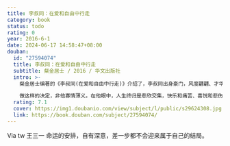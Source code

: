 ```yaml
---
title: 李叔同：在爱和自由中行走
category: book
status: todo
rating: 0
year: 2016-6-1
date: 2024-06-17 14:58:47+08:00
douban:
  id: "27594074"
  title: 李叔同：在爱和自由中行走
  subtitle: 粲金居士 / 2016 / 华文出版社
  intro: >-
    粲金居士编著的《李叔同(在爱和自由中行走)》介绍了，李叔同出身豪门，风度翩翩、才华横溢，在诗赋文章、金石书画、戏剧音乐等众多领域里均有建树。用现代人的眼光来看，他就是一枚标准高富帅。然而在他39岁那年，他却落发为僧，宁与古佛青灯相伴。

    做这样的决定，非他寡情薄义。在他眼中，人生终归是悲欣交集，快乐和痛苦、喜悦和悲伤总是如影随形。只有放下尘世中一切，追随佛法，才能展获得真正的爱和自由。而具足慈悲的爱才是超脱一切痛苦的解药。
  rating: 7.1
  cover: https://img1.doubanio.com/view/subject/l/public/s29624308.jpg
  link: https://book.douban.com/subject/27594074/
---
```


Via tw 王三一 命运的安排，自有深意，差一步都不会迎来属于自己的结局。
